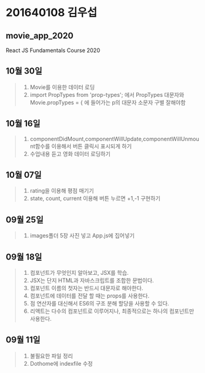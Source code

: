 # 201640108 김우섭

## movie_app_2020
React JS Fundamentals Course 2020
## 10월 30일
>1. Movie를 이용한 데이터 로딩
>2. import PropTypes from 'prop-types'; 에서 PropTypes 대문자와
Movie.propTypes = { 에 들어가는 p의 대문자 소문자 구별 잘해야함
## 10월 16일
>1. componentDidMount,componentWillUpdate,componentWillUnmount함수를 이용해서
    버튼 클릭시 표시되게 하기
>2. 수업내용 듣고 영화 데이터 로딩하기
## 10월 07일
>1. rating을 이용해 평점 매기기
>2. state, count, current 이용해 버튼 누르면 +1,-1 구현하기
## 09월 25일
>1. images폴더 5장 사진 넣고 App.js에 집어넣기
## 09월 18일
>1. 컴포넌트가 무엇인지 알아보고, JSX를 학습.
>2. JSX는 단지 HTML과 자바스크립트를 조합한 문법이다.
>3. 컴포넌트 이름의 첫자는 반드시 대문자로 해야한다.
>4. 컴포넌트에 데이터를 전달 할 때는 props를 사용한다.
>5. 점 연산자를 대신해서 ES6의 구조 분해 할당을 사용할 수 있다.
>6. 리액트는 다수의 컴포넌트로 이루어지나, 최종적으로는 하나의 컴포넌트만 사용한다.


## 09월 11일
>1. 불필요한 파일 정리
>2. Dothome에 indexfile 수정

